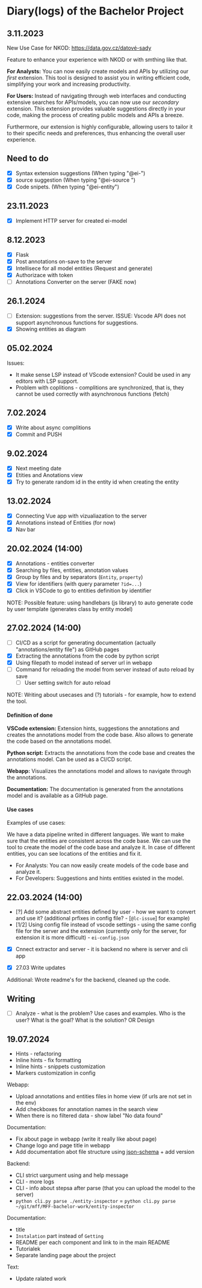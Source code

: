 # Diary(logs) of the Bachelor Project

## 3.11.2023

New Use Case for NKOD: https://data.gov.cz/datové-sady

Feature to enhance your experience with NKOD or with smthing like that.

**For Analysts:** You can now easily create models and APIs by utilizing 
our *first* extension. This tool is designed to assist you in writing efficient
code, simplifying your work and increasing productivity.

**For Users:** Instead of navigating through web interfaces and conducting
extensive searches for APIs/models, you can now use our *secondary* extension.
This extension provides valuable suggestions directly in your code, making the
process of creating public models and APIs a breeze.

Furthermore, our extension is highly configurable, allowing users to tailor it
to their specific needs and preferences, thus enhancing the overall user
experience.

## Need to do

- [x] Syntax extension suggestions (When typing "@ei-")
- [x] source suggestion (When typing "@ei-source ")
- [x] Code snipets. (When typing "@ei-entity")

## 23.11.2023

- [x] Implement HTTP server for created ei-model

## 8.12.2023

- [x] Flask
- [x] Post annotations on-save to the server
- [x] Intellisece for all model entities (Request and generate)
- [x] Authorizace with token
- [ ] Annotations Converter on the server (FAKE now)

## 26.1.2024

- [ ] Extension: suggestions from the server. ISSUE: Vscode API does not support
  asynchronous functions for suggestions.
- [x] Showing entities as diagram

## 05.02.2024

Issues:

- It make sense LSP instead of VScode extension? Could be used in any
editors with LSP support.
- Problem with coplitions - complitions are synchronized, that is, they cannot
  be used correctly with asynchronous functions (fetch) 

## 7.02.2024

- [x] Write about async complitions
- [x] Commit and PUSH

## 9.02.2024

- [x] Next meeting date
- [x] Etities and Anotations view
- [x] Try to generate random id in the entity id when creating the entity

## 13.02.2024

- [x] Connecting Vue app with vizualiazation to the server
- [x] Annotations instead of Entities (for now)
- [x] Nav bar

## 20.02.2024 (14:00)

- [x] Annotations - entities converter
- [x] Searching by files, entities, annotation values
- [x] Group by files and by separators (`Entity`, `property`)
- [x] View for identifiers (with query parameter `?id=...`)
- [x] Click in VSCode to go to entities definition by identifier

NOTE: Possible feature: using handlebars (js library) to auto generate code by
user template (generates class by entity model)

## 27.02.2024 (14:00)

- [ ] CI/CD as a script for generating documentation (actually
  "annotations/entity file") as GitHub pages
- [x] Extracting the annotations from the code by python script
- [x] Using filepath to model instead of server url in webapp
- [ ] Command for reloading the model from server instead of auto reload by save
    - [ ] User setting switch for auto reload

NOTE: Writing about usecases and (?) tutorials - for example, how to extend the
tool.

#### Definition of done

**VSCode extension:** Extension hints, suggestions the annotations and
creates the annotations model from the code base. Also allows to generate the
code based on the annotations model.

**Python script:** Extracts the annotations from the code base and creates the
annotations model. Can be used as a CI/CD script.

**Webapp:** Visualizes the annotations model and allows to navigate through the
annotations.

**Documentation:** The documentation is generated from the annotations model and
is available as a GitHub page.

#### Use cases

Examples of use cases:

We have a data pipeline writed in different languages. We want to make sure that
the entities are consistent across the code base. We can use the tool to create
the model of the code base and analyze it. In case of different entities, you
can see locations of the entities and fix it.

- For Analysts: You can now easily create models of the code base and analyze it.
- For Developers: Suggestions and hints entities existed in the model.

## 22.03.2024 (14:00)

- [?] Add some abstract entities defined by user - how we want to convert and
  use it? (additional prfixes in config file? - [`@lc-issue`] for example)
- [1/2] Using config file instead of vscode settings - using the same config
  file for the server and the extension (currently only for the server, for 
  extension it is more difficult) - `ei-config.json`
- [x] Cnnect extractor and server - it is backend no where is server and cli app

- [x] 27.03 Write updates

Additional: Wrote readme's for the backend, cleaned up the code.

## Writing

- [ ] Analyze - what is the problem? Use cases and examples. Who is the user?
  What is the goal? What is the solution? OR Design

## 19.07.2024

- Hints - refactoring
- Inline hints - fix formatting
- Inline hints - snippets customization
- Markers customization in config

Webapp:

- Upload annotations and entities files in home view (if urls are not set in
  the env)
- Add checkboxes for annotation names in the search view
- When there is no filtered data - show label "No data found"

Documentation:

- Fix about page in webapp (write it really like about page)
- Change logo and page title in webapp
- Add documentation abot file structure using [json-schema](https://json-schema.org/learn/getting-started-step-by-step) + add version

Backend:

- CLI strict uargument using and help message
- CLI - more logs
- CLI - info about stepsa after parse (that you can upload the model to the server)
- `python cli.py parse ./entity-inspector` = `python cli.py parse ~/git/mff/MFF-bachelor-work/entity-inspector`

Documentation:

- title
- `Instalation` part instead of `Getting`
- README per each component and link to in the main README
- Tutorialek
- Separate landing page about the project

Text: 

- Update ralated work
